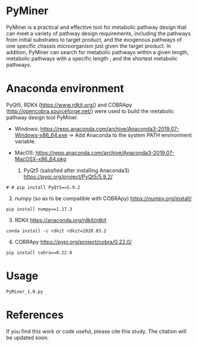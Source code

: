 # PyMiner
PyMiner is a practical and effective tool for metabolic pathway design that can meet a variety of pathway design requirements, including the pathways from initial substrates to target product, and the exogenous pathways of one specific chassis microorganism just given the target product. In addition, PyMiner can search for metabolic pathways within a given length, metabolic pathways with a specific length , and the shortest metabolic pathways.

# Anaconda environment
PyQt5, RDKit (https://www.rdkit.org/) and COBRApy (http://opencobra.sourceforge.net/) were used to build the metabolic pathway design tool PyMiner.

- Windows:
  https://repo.anaconda.com/archive/Anaconda3-2019.07-Windows-x86_64.exe
  -> Add Anaconda to the system PATH environment variable.
- MacOS:
  https://repo.anaconda.com/archive/Anaconda3-2019.07-MacOSX-x86_64.pkg

  1. PyQt5 (satisfied after installing Anaconda3)
  https://pypi.org/project/PyQt5/5.9.2/
```
# # pip install PyQt5==5.9.2
```

  2. numpy (so as to be compatible with COBRApy)
  https://numpy.org/install/
```
pip install numpy==1.17.3
```

  3. RDKit
  https://anaconda.org/rdkit/rdkit
```
conda install -c rdkit rdkit=2020.03.2
```

  4. COBRApy
  https://pypi.org/project/cobra/0.22.0/
```
pip install cobra==0.22.0
```

# Usage
```
PyMiner_1.0.py
```

# References
If you find this work or code useful, please cite this study. The citation will be updated soon.
